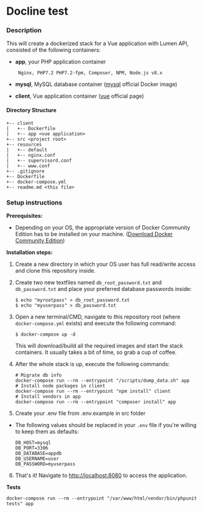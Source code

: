 # Docline test

### **Description**

This will create a dockerized stack for a Vue application with Lumen API, consisted of the following containers:
-  **app**, your PHP application container

        Nginx, PHP7.2 PHP7.2-fpm, Composer, NPM, Node.js v8.x
    
-  **mysql**, MySQL database container ([mysql](https://hub.docker.com/_/mysql/) official Docker image)

-  **client**, Vue application container ([vue](https://vuejs.org/) official page)
#### **Directory Structure**
```
+-- client
|   +-- Dockerfile
|   +-- app <vue application>
+-- src <project root>
+-- resources
|   +-- default
|   +-- nginx.conf
|   +-- supervisord.conf
|   +-- www.conf
+-- .gitignore
+-- Dockerfile
+-- docker-compose.yml
+-- readme.md <this file>
```

### **Setup instructions**

**Prerequisites:** 

* Depending on your OS, the appropriate version of Docker Community Edition has to be installed on your machine.  ([Download Docker Community Edition](https://hub.docker.com/search/?type=edition&offering=community))

**Installation steps:** 

1. Create a new directory in which your OS user has full read/write access and clone this repository inside.

2. Create two new textfiles named `db_root_password.txt` and `db_password.txt` and place your preferred database passwords inside:

    ```
    $ echo "myrootpass" > db_root_password.txt
    $ echo "myuserpass" > db_password.txt
    ```

3. Open a new terminal/CMD, navigate to this repository root (where `docker-compose.yml` exists) and execute the following command:

    ```
    $ docker-compose up -d
    ```

    This will download/build all the required images and start the stack containers. It usually takes a bit of time, so grab a cup of coffee.

4. After the whole stack is up, execute the following commands:

    
    ```
    # Migrate db info
    docker-compose run --rm --entrypoint "/scripts/dump_data.sh" app
    # Install node packages in client
    docker-compose run --rm --entrypoint "npm install" client
    # Install vendors in app
    docker-compose run --rm --entrypoint "composer install" app
    ```

5. Create your .env file from .env.example in src folder


- The following values should be replaced in your `.env` file if you're willing to keep them as defaults:
    
    ```
    DB_HOST=mysql
    DB_PORT=3306
    DB_DATABASE=appdb
    DB_USERNAME=user
    DB_PASSWORD=myuserpass
    ``` 
    
6. That's it! Navigate to [http://localhost:8080](http://localhost:8080) to access the application.

**Tests**

```
docker-compose run --rm --entrypoint "/var/www/html/vendor/bin/phpunit tests" app
```    